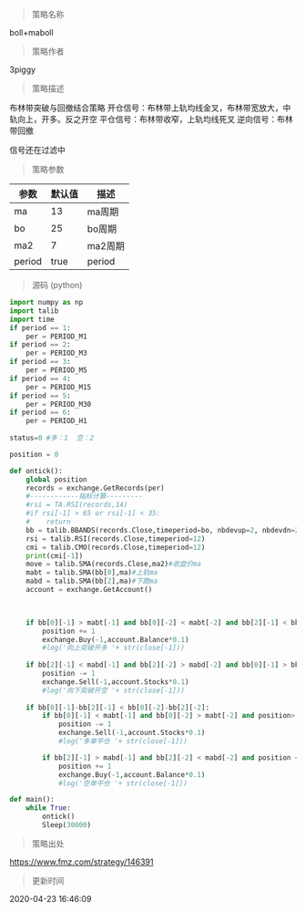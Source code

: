 
> 策略名称

boll+maboll

> 策略作者

3piggy

> 策略描述

布林带突破与回撤结合策略
开仓信号：布林带上轨均线金叉，布林带宽放大，中轨向上，开多。反之开空
平仓信号：布林带收窄，上轨均线死叉
逆向信号：布林带回撤

信号还在过滤中

> 策略参数



|参数|默认值|描述|
|----|----|----|
|ma|13|ma周期|
|bo|25|bo周期|
|ma2|7|ma2周期|
|period|true|period|


> 源码 (python)

``` python
import numpy as np
import talib
import time
if period == 1:
	per = PERIOD_M1
if period == 2:
	per = PERIOD_M3
if period == 3:
	per = PERIOD_M5
if period == 4:
	per = PERIOD_M15
if period == 5:
	per = PERIOD_M30
if period == 6:
	per = PERIOD_H1
	
status=0 #多：1  空：2

position = 0

def ontick():
	global position
	records = exchange.GetRecords(per)
	#------------指标计算---------
	#rsi = TA.RSI(records,14)
	#if rsi[-1] > 65 or rsi[-1] < 35:
	#    return
	bb = talib.BBANDS(records.Close,timeperiod=bo, nbdevup=2, nbdevdn=2, matype=0) #计算BB
	rsi = talib.RSI(records.Close,timeperiod=12)
	cmi = talib.CMO(records.Close,timeperiod=12)
	print(cmi[-1])
	move = talib.SMA(records.Close,ma2)#收盘价ma
	mabt = talib.SMA(bb[0],ma)#上轨ma
	mabd = talib.SMA(bb[2],ma)#下跪ma
	account = exchange.GetAccount()

	

	if bb[0][-1] > mabt[-1] and bb[0][-2] < mabt[-2] and bb[2][-1] < bb[2][-2] and bb[1][-1] > bb[1][-2] and records.Close[-1] > move[-1] and rsi[-1]>60:
		position += 1
		exchange.Buy(-1,account.Balance*0.1)
		#log('向上突破开多 '+ str(close[-1]))
	
	if bb[2][-1] < mabd[-1] and bb[2][-2] > mabd[-2] and bb[0][-1] > bb[0][-2] and bb[1][-1] < bb[1][-2] and records.Close[-1] < move[-1] and rsi[-1]<40:
		position -= 1
		exchange.Sell(-1,account.Stocks*0.1)
		#log('向下突破开空 '+ str(close[-1]))
	
	if bb[0][-1]-bb[2][-1] < bb[0][-2]-bb[2][-2]:
		if bb[0][-1] < mabt[-1] and bb[0][-2] > mabt[-2] and position> 0:
			position -= 1
			exchange.Sell(-1,account.Stocks*0.1)
			#log('多单平仓 '+ str(close[-1]))

		if bb[2][-1] > mabd[-1] and bb[2][-2] < mabd[-2] and position < 0:
			position += 1
			exchange.Buy(-1,account.Balance*0.1)
			#log('空单平仓 '+ str(close[-1]))

def main():
	while True:
		ontick()
		Sleep(30000)
```

> 策略出处

https://www.fmz.com/strategy/146391

> 更新时间

2020-04-23 16:46:09
